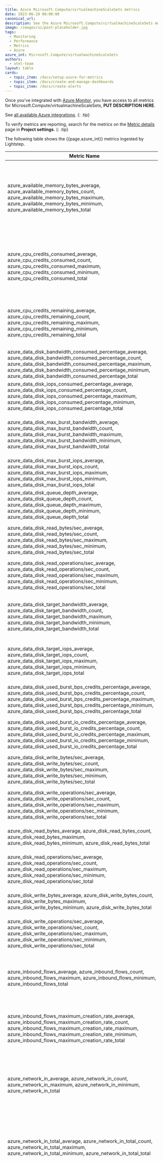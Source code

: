 ```yaml
---
title: Azure Microsoft.Compute/virtualmachineScaleSets metrics
date: 2023-06-29 00:00:00
canonical_url:
description: See the Azure Microsoft.Compute/virtualmachineScaleSets metrics ingested by Lightstep Observability
image: /images/ui/post-placeholder.jpg
tags:
  - Monitoring
  - Performance
  - Metrics
  - Azure
azure_int: Microsoft.Compute/virtualmachineScaleSets
authors:
  - otel-team
layout: table
cards:
  - topic_item: /docs/setup-azure-for-metrics
  - topic_item: /docs/create-and-manage-dashboards
  - topic_item: /docs/create-alerts
---
```

Once you've integrated with [Azure Monitor](/docs/setup-azure-for-metrics), you have access to all metrics for Microsoft.Compute/virtualmachineScaleSets, **PUT DESCRIPTION HERE**. 

See [all available Azure integrations](/docs/azure-metrics).
{: .tip}

To verify metrics are reporting, search for the metrics on the [Metric details](/docs/manage-metric-details) page in **Project settings**.
{: .tip}

The following table shows the {{page.azure_int}} metrics ingested by Lightstep.
<table class="table-aws">
<colgroup><col span="1" style="width: 35%;" /><col span="1" style="width: 15%;" /><col span="1" style="width: 35%;" /></colgroup>
  <thead>
    <th>Metric Name</th>
    <th>Unit</th>
    <th>Description</th>
  </thead>
  <tr>
    <td>azure_available_memory_bytes_average, azure_available_memory_bytes_count, azure_available_memory_bytes_maximum, azure_available_memory_bytes_minimum, azure_available_memory_bytes_total</td>
    <td>Bytes</td>
    <td>Amount of physical memory, in bytes, immediately available for allocation to a process or for system use in the Virtual Machine</td>
  </tr>
  <tr>
    <td>azure_cpu_credits_consumed_average, azure_cpu_credits_consumed_count, azure_cpu_credits_consumed_maximum, azure_cpu_credits_consumed_minimum, azure_cpu_credits_consumed_total</td>
    <td>Count</td>
    <td>Total number of credits consumed by the Virtual Machine. Only available on B-series burstable VMs</td>
  </tr>
  <tr>
    <td>azure_cpu_credits_remaining_average, azure_cpu_credits_remaining_count, azure_cpu_credits_remaining_maximum, azure_cpu_credits_remaining_minimum, azure_cpu_credits_remaining_total</td>
    <td>Count</td>
    <td>Total number of credits available to burst. Only available on B-series burstable VMs</td>
  </tr>
  <tr>
    <td>azure_data_disk_bandwidth_consumed_percentage_average, azure_data_disk_bandwidth_consumed_percentage_count, azure_data_disk_bandwidth_consumed_percentage_maximum, azure_data_disk_bandwidth_consumed_percentage_minimum, azure_data_disk_bandwidth_consumed_percentage_total</td>
    <td>Percent</td>
    <td>Percentage of data disk bandwidth consumed per minute</td>
  </tr>
  <tr>
    <td>azure_data_disk_iops_consumed_percentage_average, azure_data_disk_iops_consumed_percentage_count, azure_data_disk_iops_consumed_percentage_maximum, azure_data_disk_iops_consumed_percentage_minimum, azure_data_disk_iops_consumed_percentage_total</td>
    <td>Percent</td>
    <td>Percentage of data disk I/Os consumed per minute</td>
  </tr>
  <tr>
    <td>azure_data_disk_max_burst_bandwidth_average, azure_data_disk_max_burst_bandwidth_count, azure_data_disk_max_burst_bandwidth_maximum, azure_data_disk_max_burst_bandwidth_minimum, azure_data_disk_max_burst_bandwidth_total</td>
    <td>Count</td>
    <td>Maximum bytes per second throughput Data Disk can achieve with bursting</td>
  </tr>
  <tr>
    <td>azure_data_disk_max_burst_iops_average, azure_data_disk_max_burst_iops_count, azure_data_disk_max_burst_iops_maximum, azure_data_disk_max_burst_iops_minimum, azure_data_disk_max_burst_iops_total</td>
    <td>Count</td>
    <td>Maximum IOPS Data Disk can achieve with bursting</td>
  </tr>
  <tr>
    <td>azure_data_disk_queue_depth_average, azure_data_disk_queue_depth_count, azure_data_disk_queue_depth_maximum, azure_data_disk_queue_depth_minimum, azure_data_disk_queue_depth_total</td>
    <td>Count</td>
    <td>Data Disk Queue Depth(or Queue Length)</td>
  </tr>
  <tr>
    <td>azure_data_disk_read_bytes/sec_average, azure_data_disk_read_bytes/sec_count, azure_data_disk_read_bytes/sec_maximum, azure_data_disk_read_bytes/sec_minimum, azure_data_disk_read_bytes/sec_total</td>
    <td>BytesPerSecond</td>
    <td>Bytes/Sec read from a single disk during monitoring period</td>
  </tr>
  <tr>
    <td>azure_data_disk_read_operations/sec_average, azure_data_disk_read_operations/sec_count, azure_data_disk_read_operations/sec_maximum, azure_data_disk_read_operations/sec_minimum, azure_data_disk_read_operations/sec_total</td>
    <td>CountPerSecond</td>
    <td>Read IOPS from a single disk during monitoring period</td>
  </tr>
  <tr>
    <td>azure_data_disk_target_bandwidth_average, azure_data_disk_target_bandwidth_count, azure_data_disk_target_bandwidth_maximum, azure_data_disk_target_bandwidth_minimum, azure_data_disk_target_bandwidth_total</td>
    <td>Count</td>
    <td>Baseline bytes per second throughput Data Disk can achieve without bursting</td>
  </tr>
  <tr>
    <td>azure_data_disk_target_iops_average, azure_data_disk_target_iops_count, azure_data_disk_target_iops_maximum, azure_data_disk_target_iops_minimum, azure_data_disk_target_iops_total</td>
    <td>Count</td>
    <td>Baseline IOPS Data Disk can achieve without bursting</td>
  </tr>
  <tr>
    <td>azure_data_disk_used_burst_bps_credits_percentage_average, azure_data_disk_used_burst_bps_credits_percentage_count, azure_data_disk_used_burst_bps_credits_percentage_maximum, azure_data_disk_used_burst_bps_credits_percentage_minimum, azure_data_disk_used_burst_bps_credits_percentage_total</td>
    <td>Percent</td>
    <td>Percentage of Data Disk burst bandwidth credits used so far</td>
  </tr>
  <tr>
    <td>azure_data_disk_used_burst_io_credits_percentage_average, azure_data_disk_used_burst_io_credits_percentage_count, azure_data_disk_used_burst_io_credits_percentage_maximum, azure_data_disk_used_burst_io_credits_percentage_minimum, azure_data_disk_used_burst_io_credits_percentage_total</td>
    <td>Percent</td>
    <td>Percentage of Data Disk burst I/O credits used so far</td>
  </tr>
  <tr>
    <td>azure_data_disk_write_bytes/sec_average, azure_data_disk_write_bytes/sec_count, azure_data_disk_write_bytes/sec_maximum, azure_data_disk_write_bytes/sec_minimum, azure_data_disk_write_bytes/sec_total</td>
    <td>BytesPerSecond</td>
    <td>Bytes/Sec written to a single disk during monitoring period</td>
  </tr>
  <tr>
    <td>azure_data_disk_write_operations/sec_average, azure_data_disk_write_operations/sec_count, azure_data_disk_write_operations/sec_maximum, azure_data_disk_write_operations/sec_minimum, azure_data_disk_write_operations/sec_total</td>
    <td>CountPerSecond</td>
    <td>Write IOPS from a single disk during monitoring period</td>
  </tr>
  <tr>
    <td>azure_disk_read_bytes_average, azure_disk_read_bytes_count, azure_disk_read_bytes_maximum, azure_disk_read_bytes_minimum, azure_disk_read_bytes_total</td>
    <td>Bytes</td>
    <td>Bytes read from disk during monitoring period</td>
  </tr>
  <tr>
    <td>azure_disk_read_operations/sec_average, azure_disk_read_operations/sec_count, azure_disk_read_operations/sec_maximum, azure_disk_read_operations/sec_minimum, azure_disk_read_operations/sec_total</td>
    <td>CountPerSecond</td>
    <td>Disk Read IOPS</td>
  </tr>
  <tr>
    <td>azure_disk_write_bytes_average, azure_disk_write_bytes_count, azure_disk_write_bytes_maximum, azure_disk_write_bytes_minimum, azure_disk_write_bytes_total</td>
    <td>Bytes</td>
    <td>Bytes written to disk during monitoring period</td>
  </tr>
  <tr>
    <td>azure_disk_write_operations/sec_average, azure_disk_write_operations/sec_count, azure_disk_write_operations/sec_maximum, azure_disk_write_operations/sec_minimum, azure_disk_write_operations/sec_total</td>
    <td>CountPerSecond</td>
    <td>Disk Write IOPS</td>
  </tr>
  <tr>
    <td>azure_inbound_flows_average, azure_inbound_flows_count, azure_inbound_flows_maximum, azure_inbound_flows_minimum, azure_inbound_flows_total</td>
    <td>Count</td>
    <td>Inbound Flows are number of current flows in the inbound direction (traffic going into the VM)</td>
  </tr>
  <tr>
    <td>azure_inbound_flows_maximum_creation_rate_average, azure_inbound_flows_maximum_creation_rate_count, azure_inbound_flows_maximum_creation_rate_maximum, azure_inbound_flows_maximum_creation_rate_minimum, azure_inbound_flows_maximum_creation_rate_total</td>
    <td>CountPerSecond</td>
    <td>The maximum creation rate of inbound flows (traffic going into the VM)</td>
  </tr>
  <tr>
    <td>azure_network_in_average, azure_network_in_count, azure_network_in_maximum, azure_network_in_minimum, azure_network_in_total</td>
    <td>Bytes</td>
    <td>The number of billable bytes received on all network interfaces by the Virtual Machine(s) (Incoming Traffic) (Deprecated)</td>
  </tr>
  <tr>
    <td>azure_network_in_total_average, azure_network_in_total_count, azure_network_in_total_maximum, azure_network_in_total_minimum, azure_network_in_total_total</td>
    <td>Bytes</td>
    <td>The number of bytes received on all network interfaces by the Virtual Machine(s) (Incoming Traffic)</td>
  </tr>
  <tr>
    <td>azure_network_out_average, azure_network_out_count, azure_network_out_maximum, azure_network_out_minimum, azure_network_out_total</td>
    <td>Bytes</td>
    <td>The number of billable bytes out on all network interfaces by the Virtual Machine(s) (Outgoing Traffic) (Deprecated)</td>
  </tr>
  <tr>
    <td>azure_network_out_total_average, azure_network_out_total_count, azure_network_out_total_maximum, azure_network_out_total_minimum, azure_network_out_total_total</td>
    <td>Bytes</td>
    <td>The number of bytes out on all network interfaces by the Virtual Machine(s) (Outgoing Traffic)</td>
  </tr>
  <tr>
    <td>azure_os_disk_bandwidth_consumed_percentage_average, azure_os_disk_bandwidth_consumed_percentage_count, azure_os_disk_bandwidth_consumed_percentage_maximum, azure_os_disk_bandwidth_consumed_percentage_minimum, azure_os_disk_bandwidth_consumed_percentage_total</td>
    <td>Percent</td>
    <td>Percentage of operating system disk bandwidth consumed per minute</td>
  </tr>
  <tr>
    <td>azure_os_disk_iops_consumed_percentage_average, azure_os_disk_iops_consumed_percentage_count, azure_os_disk_iops_consumed_percentage_maximum, azure_os_disk_iops_consumed_percentage_minimum, azure_os_disk_iops_consumed_percentage_total</td>
    <td>Percent</td>
    <td>Percentage of operating system disk I/Os consumed per minute</td>
  </tr>
  <tr>
    <td>azure_os_disk_max_burst_bandwidth_average, azure_os_disk_max_burst_bandwidth_count, azure_os_disk_max_burst_bandwidth_maximum, azure_os_disk_max_burst_bandwidth_minimum, azure_os_disk_max_burst_bandwidth_total</td>
    <td>Count</td>
    <td>Maximum bytes per second throughput OS Disk can achieve with bursting</td>
  </tr>
  <tr>
    <td>azure_os_disk_max_burst_iops_average, azure_os_disk_max_burst_iops_count, azure_os_disk_max_burst_iops_maximum, azure_os_disk_max_burst_iops_minimum, azure_os_disk_max_burst_iops_total</td>
    <td>Count</td>
    <td>Maximum IOPS OS Disk can achieve with bursting</td>
  </tr>
  <tr>
    <td>azure_os_disk_queue_depth_average, azure_os_disk_queue_depth_count, azure_os_disk_queue_depth_maximum, azure_os_disk_queue_depth_minimum, azure_os_disk_queue_depth_total</td>
    <td>Count</td>
    <td>OS Disk Queue Depth(or Queue Length)</td>
  </tr>
  <tr>
    <td>azure_os_disk_read_bytes/sec_average, azure_os_disk_read_bytes/sec_count, azure_os_disk_read_bytes/sec_maximum, azure_os_disk_read_bytes/sec_minimum, azure_os_disk_read_bytes/sec_total</td>
    <td>BytesPerSecond</td>
    <td>Bytes/Sec read from a single disk during monitoring period for OS disk</td>
  </tr>
  <tr>
    <td>azure_os_disk_read_operations/sec_average, azure_os_disk_read_operations/sec_count, azure_os_disk_read_operations/sec_maximum, azure_os_disk_read_operations/sec_minimum, azure_os_disk_read_operations/sec_total</td>
    <td>CountPerSecond</td>
    <td>Read IOPS from a single disk during monitoring period for OS disk</td>
  </tr>
  <tr>
    <td>azure_os_disk_target_bandwidth_average, azure_os_disk_target_bandwidth_count, azure_os_disk_target_bandwidth_maximum, azure_os_disk_target_bandwidth_minimum, azure_os_disk_target_bandwidth_total</td>
    <td>Count</td>
    <td>Baseline bytes per second throughput OS Disk can achieve without bursting</td>
  </tr>
  <tr>
    <td>azure_os_disk_target_iops_average, azure_os_disk_target_iops_count, azure_os_disk_target_iops_maximum, azure_os_disk_target_iops_minimum, azure_os_disk_target_iops_total</td>
    <td>Count</td>
    <td>Baseline IOPS OS Disk can achieve without bursting</td>
  </tr>
  <tr>
    <td>azure_os_disk_used_burst_bps_credits_percentage_average, azure_os_disk_used_burst_bps_credits_percentage_count, azure_os_disk_used_burst_bps_credits_percentage_maximum, azure_os_disk_used_burst_bps_credits_percentage_minimum, azure_os_disk_used_burst_bps_credits_percentage_total</td>
    <td>Percent</td>
    <td>Percentage of OS Disk burst bandwidth credits used so far</td>
  </tr>
  <tr>
    <td>azure_os_disk_used_burst_io_credits_percentage_average, azure_os_disk_used_burst_io_credits_percentage_count, azure_os_disk_used_burst_io_credits_percentage_maximum, azure_os_disk_used_burst_io_credits_percentage_minimum, azure_os_disk_used_burst_io_credits_percentage_total</td>
    <td>Percent</td>
    <td>Percentage of OS Disk burst I/O credits used so far</td>
  </tr>
  <tr>
    <td>azure_os_disk_write_bytes/sec_average, azure_os_disk_write_bytes/sec_count, azure_os_disk_write_bytes/sec_maximum, azure_os_disk_write_bytes/sec_minimum, azure_os_disk_write_bytes/sec_total</td>
    <td>BytesPerSecond</td>
    <td>Bytes/Sec written to a single disk during monitoring period for OS disk</td>
  </tr>
  <tr>
    <td>azure_os_disk_write_operations/sec_average, azure_os_disk_write_operations/sec_count, azure_os_disk_write_operations/sec_maximum, azure_os_disk_write_operations/sec_minimum, azure_os_disk_write_operations/sec_total</td>
    <td>CountPerSecond</td>
    <td>Write IOPS from a single disk during monitoring period for OS disk</td>
  </tr>
  <tr>
    <td>azure_outbound_flows_average, azure_outbound_flows_count, azure_outbound_flows_maximum, azure_outbound_flows_minimum, azure_outbound_flows_total</td>
    <td>Count</td>
    <td>Outbound Flows are number of current flows in the outbound direction (traffic going out of the VM)</td>
  </tr>
  <tr>
    <td>azure_outbound_flows_maximum_creation_rate_average, azure_outbound_flows_maximum_creation_rate_count, azure_outbound_flows_maximum_creation_rate_maximum, azure_outbound_flows_maximum_creation_rate_minimum, azure_outbound_flows_maximum_creation_rate_total</td>
    <td>CountPerSecond</td>
    <td>The maximum creation rate of outbound flows (traffic going out of the VM)</td>
  </tr>
  <tr>
    <td>azure_percentage_cpu_average, azure_percentage_cpu_count, azure_percentage_cpu_maximum, azure_percentage_cpu_minimum, azure_percentage_cpu_total</td>
    <td>Percent</td>
    <td>The percentage of allocated compute units that are currently in use by the Virtual Machine(s)</td>
  </tr>
  <tr>
    <td>azure_premium_data_disk_cache_read_hit_average, azure_premium_data_disk_cache_read_hit_count, azure_premium_data_disk_cache_read_hit_maximum, azure_premium_data_disk_cache_read_hit_minimum, azure_premium_data_disk_cache_read_hit_total</td>
    <td>Percent</td>
    <td>Premium Data Disk Cache Read Hit</td>
  </tr>
  <tr>
    <td>azure_premium_data_disk_cache_read_miss_average, azure_premium_data_disk_cache_read_miss_count, azure_premium_data_disk_cache_read_miss_maximum, azure_premium_data_disk_cache_read_miss_minimum, azure_premium_data_disk_cache_read_miss_total</td>
    <td>Percent</td>
    <td>Premium Data Disk Cache Read Miss</td>
  </tr>
  <tr>
    <td>azure_premium_os_disk_cache_read_hit_average, azure_premium_os_disk_cache_read_hit_count, azure_premium_os_disk_cache_read_hit_maximum, azure_premium_os_disk_cache_read_hit_minimum, azure_premium_os_disk_cache_read_hit_total</td>
    <td>Percent</td>
    <td>Premium OS Disk Cache Read Hit</td>
  </tr>
  <tr>
    <td>azure_premium_os_disk_cache_read_miss_average, azure_premium_os_disk_cache_read_miss_count, azure_premium_os_disk_cache_read_miss_maximum, azure_premium_os_disk_cache_read_miss_minimum, azure_premium_os_disk_cache_read_miss_total</td>
    <td>Percent</td>
    <td>Premium OS Disk Cache Read Miss</td>
  </tr>
  <tr>
    <td>azure_vm_cached_bandwidth_consumed_percentage_average, azure_vm_cached_bandwidth_consumed_percentage_count, azure_vm_cached_bandwidth_consumed_percentage_maximum, azure_vm_cached_bandwidth_consumed_percentage_minimum, azure_vm_cached_bandwidth_consumed_percentage_total</td>
    <td>Percent</td>
    <td>Percentage of cached disk bandwidth consumed by the VM</td>
  </tr>
  <tr>
    <td>azure_vm_cached_iops_consumed_percentage_average, azure_vm_cached_iops_consumed_percentage_count, azure_vm_cached_iops_consumed_percentage_maximum, azure_vm_cached_iops_consumed_percentage_minimum, azure_vm_cached_iops_consumed_percentage_total</td>
    <td>Percent</td>
    <td>Percentage of cached disk IOPS consumed by the VM</td>
  </tr>
  <tr>
    <td>azure_vm_local_used_burst_bps_credits_percentage_average, azure_vm_local_used_burst_bps_credits_percentage_count, azure_vm_local_used_burst_bps_credits_percentage_maximum, azure_vm_local_used_burst_bps_credits_percentage_minimum, azure_vm_local_used_burst_bps_credits_percentage_total</td>
    <td>Percent</td>
    <td>Percentage of Cached Burst BPS Credits used by the VM.</td>
  </tr>
  <tr>
    <td>azure_vm_local_used_burst_io_credits_percentage_average, azure_vm_local_used_burst_io_credits_percentage_count, azure_vm_local_used_burst_io_credits_percentage_maximum, azure_vm_local_used_burst_io_credits_percentage_minimum, azure_vm_local_used_burst_io_credits_percentage_total</td>
    <td>Percent</td>
    <td>Percentage of Cached Burst IO Credits used by the VM.</td>
  </tr>
  <tr>
    <td>azure_vm_remote_used_burst_bps_credits_percentage_average, azure_vm_remote_used_burst_bps_credits_percentage_count, azure_vm_remote_used_burst_bps_credits_percentage_maximum, azure_vm_remote_used_burst_bps_credits_percentage_minimum, azure_vm_remote_used_burst_bps_credits_percentage_total</td>
    <td>Percent</td>
    <td>Percentage of Uncached Burst BPS Credits used by the VM.</td>
  </tr>
  <tr>
    <td>azure_vm_remote_used_burst_io_credits_percentage_average, azure_vm_remote_used_burst_io_credits_percentage_count, azure_vm_remote_used_burst_io_credits_percentage_maximum, azure_vm_remote_used_burst_io_credits_percentage_minimum, azure_vm_remote_used_burst_io_credits_percentage_total</td>
    <td>Percent</td>
    <td>Percentage of Uncached Burst IO Credits used by the VM.</td>
  </tr>
  <tr>
    <td>azure_vm_uncached_bandwidth_consumed_percentage_average, azure_vm_uncached_bandwidth_consumed_percentage_count, azure_vm_uncached_bandwidth_consumed_percentage_maximum, azure_vm_uncached_bandwidth_consumed_percentage_minimum, azure_vm_uncached_bandwidth_consumed_percentage_total</td>
    <td>Percent</td>
    <td>Percentage of uncached disk bandwidth consumed by the VM</td>
  </tr>
  <tr>
    <td>azure_vm_uncached_iops_consumed_percentage_average, azure_vm_uncached_iops_consumed_percentage_count, azure_vm_uncached_iops_consumed_percentage_maximum, azure_vm_uncached_iops_consumed_percentage_minimum, azure_vm_uncached_iops_consumed_percentage_total</td>
    <td>Percent</td>
    <td>Percentage of uncached disk IOPS consumed by the VM</td>
  </tr>
  <tr>
    <td>azure_vmavailabilitymetric_average, azure_vmavailabilitymetric_count, azure_vmavailabilitymetric_maximum, azure_vmavailabilitymetric_minimum, azure_vmavailabilitymetric_total</td>
    <td>Count</td>
    <td>Measure of Availability of Virtual machines over time.</td>
  </tr>
</table>
